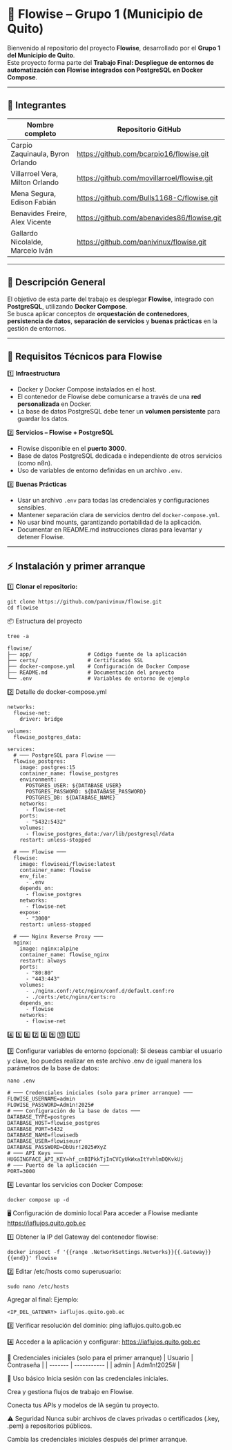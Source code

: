 # 🚀 Flowise – Grupo 1 (Municipio de Quito)

Bienvenido al repositorio del proyecto **Flowise**, desarrollado por el **Grupo 1 del Municipio de Quito**.  
Este proyecto forma parte del **Trabajo Final: Despliegue de entornos de automatización con Flowise integrados con PostgreSQL en Docker Compose**.

---

## 👥 Integrantes

| Nombre completo | Repositorio GitHub |
|-----------------|------------------|
| Carpio Zaquinaula, Byron Orlando | https://github.com/bcarpio16/flowise.git |
| Villarroel Vera, Milton Orlando | https://github.com/movillarroel/flowise.git |
| Mena Segura, Edison Fabián | https://github.com/Bulls1168-C/flowise.git |
| Benavides Freire, Alex Vicente | https://github.com/abenavides86/flowise.git |
| Gallardo Nicolalde, Marcelo Iván | https://github.com/panivinux/flowise.git |

---

## 📄 Descripción General

El objetivo de esta parte del trabajo es desplegar **Flowise**, integrado con **PostgreSQL**, utilizando **Docker Compose**.  
Se busca aplicar conceptos de **orquestación de contenedores**, **persistencia de datos**, **separación de servicios** y **buenas prácticas** en la gestión de entornos.

---

## 🔧 Requisitos Técnicos para Flowise

1️⃣ **Infraestructura**

- Docker y Docker Compose instalados en el host.
- El contenedor de Flowise debe comunicarse a través de una **red personalizada** en Docker.
- La base de datos PostgreSQL debe tener un **volumen persistente** para guardar los datos.

2️⃣ **Servicios – Flowise + PostgreSQL**

- Flowise disponible en el **puerto 3000**.  
- Base de datos PostgreSQL dedicada e independiente de otros servicios (como n8n).  
- Uso de variables de entorno definidas en un archivo `.env`.

3️⃣ **Buenas Prácticas**

- Usar un archivo `.env` para todas las credenciales y configuraciones sensibles.  
- Mantener separación clara de servicios dentro del `docker-compose.yml`.  
- No usar bind mounts, garantizando portabilidad de la aplicación.  
- Documentar en README.md instrucciones claras para levantar y detener Flowise.

---

## ⚡ Instalación y primer arranque

1️⃣ **Clonar el repositorio:**
```
git clone https://github.com/panivinux/flowise.git
cd flowise
```

📦 Estructura del proyecto
```
tree -a
```

```
flowise/
├── app/                  # Código fuente de la aplicación
├── certs/                # Certificados SSL
├── docker-compose.yml    # Configuración de Docker Compose
├── README.md             # Documentación del proyecto
└── .env                  # Variables de entorno de ejemplo
```

2️⃣ Detalle de docker-compose.yml
```
networks:
  flowise-net:
    driver: bridge

volumes:
  flowise_postgres_data:

services:
  # ─── PostgreSQL para Flowise ───
  flowise_postgres:
    image: postgres:15
    container_name: flowise_postgres
    environment:
      POSTGRES_USER: ${DATABASE_USER}
      POSTGRES_PASSWORD: ${DATABASE_PASSWORD}
      POSTGRES_DB: ${DATABASE_NAME}
    networks:
      - flowise-net
    ports:
      - "5432:5432"
    volumes:
      - flowise_postgres_data:/var/lib/postgresql/data
    restart: unless-stopped

  # ─── Flowise ───
  flowise:
    image: flowiseai/flowise:latest
    container_name: flowise
    env_file:
      - .env
    depends_on:
      - flowise_postgres
    networks:
      - flowise-net
    expose:
      - "3000"
    restart: unless-stopped

  # ─── Nginx Reverse Proxy ───
  nginx:
    image: nginx:alpine
    container_name: flowise_nginx
    restart: always
    ports:
      - "80:80"
      - "443:443"
    volumes:
      - ./nginx.conf:/etc/nginx/conf.d/default.conf:ro
      - ./certs:/etc/nginx/certs:ro
    depends_on:
      - flowise
    networks:
      - flowise-net
```
4️⃣ 5️⃣ 6️⃣ 7️⃣ 8️⃣ 9️⃣ 🔟 1️⃣1️⃣

3️⃣ Configurar variables de entorno (opcional):
Si deseas cambiar el usuario y clave, loo puedes realizar en este archivo .env de igual manera los parámetros de la base de datos:
```
nano .env 
```
```
# ─── Credenciales iniciales (solo para primer arranque) ───
FLOWISE_USERNAME=admin
FLOWISE_PASSWORD=Adm1n!2025#
# ─── Configuración de la base de datos ───
DATABASE_TYPE=postgres
DATABASE_HOST=flowise_postgres
DATABASE_PORT=5432
DATABASE_NAME=flowisedb
DATABASE_USER=flowiseusr
DATABASE_PASSWORD=DbUsr!2025#XyZ
# ─── API Keys ───
HUGGINGFACE_API_KEY=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
# ─── Puerto de la aplicación ───
PORT=3000
```

4️⃣ Levantar los servicios con Docker Compose:
```
docker compose up -d
```

🖥️ Configuración de dominio local
Para acceder a Flowise mediante https://iaflujos.quito.gob.ec

1️⃣ Obtener la IP del Gateway del contenedor flowise:
```
docker inspect -f '{{range .NetworkSettings.Networks}}{{.Gateway}}{{end}}' flowise
```

2️⃣ Editar /etc/hosts como superusuario:
```
sudo nano /etc/hosts
```
Agregar al final:
Ejemplo:
```
<IP_DEL_GATEWAY> iaflujos.quito.gob.ec
```
3️⃣ Verificar resolución del dominio:
ping iaflujos.quito.gob.ec

4️⃣ Acceder a la aplicación y configurar:
https://iaflujos.quito.gob.ec

🔑 Credenciales iniciales (solo para el primer arranque)
| Usuario | Contraseña  |
| ------- | ----------- |
| admin   | Adm1n!2025# |


📝 Uso básico
Inicia sesión con las credenciales iniciales.

Crea y gestiona flujos de trabajo en Flowise.

Conecta tus APIs y modelos de IA según tu proyecto.

⚠️ Seguridad
Nunca subir archivos de claves privadas o certificados (.key, .pem) a repositorios públicos.

Cambia las credenciales iniciales después del primer arranque.












